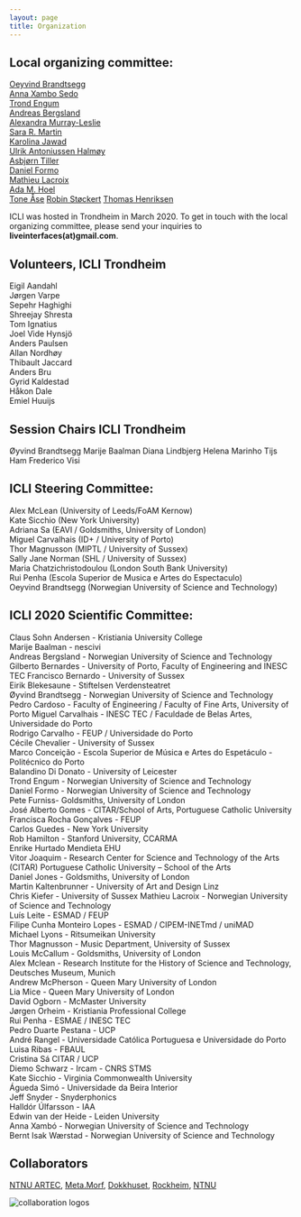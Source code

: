 ```yaml
---
layout: page
title: Organization
---
```


## Local organizing committee:  
[Oeyvind Brandtsegg](https://www.ntnu.no/ansatte/oyvind.brandtsegg)  
[Anna Xambo Sedo](https://www.ntnu.no/ansatte/anna.xambo.sedo)  
[Trond Engum](https://www.ntnu.no/ansatte/trond.engum)  
[Andreas Bergsland](https://www.ntnu.no/ansatte/andreas.bergsland)  
[Alexandra Murray-Leslie](https://www.kit.ntnu.no/nb/content/artec-artist-residence-alex-murray-leslie-chicks-speed)  
[Sara R. Martin](https://www.ntnu.no/ansatte/sara.martin)  
[Karolina Jawad](https://cv2c.noblogs.org)  
[Ulrik Antoniussen Halmøy](http://ulrikah.no/)   
[Asbjørn Tiller](https://www.ntnu.edu/employees/asbjorn.tiller)  
[Daniel Formo](https://www.ntnu.edu/employees/daniel.formo)  
[Mathieu Lacroix](https://www.ntnu.edu/employees/mathieu.lacroix)  
[Ada M. Hoel](http://adahoel.com/)  
[Tone Åse](https://www.ntnu.edu/employees/tone.ase)
[Robin Støckert](https://www.ntnu.edu/employees/robin.stockert)
[Thomas Henriksen](https://www.ntnu.edu/employees/thomas.henriksen)

ICLI was hosted in Trondheim in March 2020. To get in touch with the local organizing committee, please send your inquiries to **liveinterfaces(at)gmail.com**.

## Volunteers, ICLI Trondheim 
Eigil Aandahl  
Jørgen Varpe  
Sepehr Haghighi  
Shreejay Shresta  
Tom Ignatius  
Joel Vide Hynsjö  
Anders Paulsen  
Allan Nordhøy  
Thibault Jaccard   
Anders Bru  
Gyrid Kaldestad  
Håkon Dale  
Emiel Huuijs  

## Session Chairs ICLI Trondheim
Øyvind Brandtsegg
Marije Baalman
Diana Lindbjerg
Helena Marinho
Tijs Ham
Frederico Visi


## ICLI Steering Committee:  
Alex McLean (University of Leeds/FoAM Kernow)  
Kate Sicchio (New York University)  
Adriana Sa (EAVI / Goldsmiths, University of London)  
Miguel Carvalhais (ID+ / University of Porto)  
Thor Magnusson (MIPTL / University of Sussex)  
Sally Jane Norman (SHL / University of Sussex)  
Maria Chatzichristodoulou (London South Bank University)  
Rui Penha (Escola Superior de Musica e Artes do Espectaculo)  
Oeyvind Brandtsegg (Norwegian University of Science and Technology)
 
## ICLI 2020 Scientific Committee:   

Claus Sohn Andersen - Kristiania University College  
Marije Baalman - nescivi  
Andreas Bergsland - Norwegian University of Science and Technology  
Gilberto Bernardes - University of Porto, Faculty of Engineering and INESC TEC 
Francisco Bernardo - University of Sussex  
Eirik Blekesaune - Stiftelsen Verdensteatret  
Øyvind Brandtsegg - Norwegian University of Science and Technology  
Pedro Cardoso - Faculty of Engineering / Faculty of Fine Arts, University of Porto
Miguel Carvalhais - INESC TEC / Faculdade de Belas Artes, Universidade do Porto  
Rodrigo	Carvalho - FEUP / Universidade do Porto  
Cécile Chevalier - University of Sussex  
Marco Conceição - Escola Superior de Música e Artes do Espetáculo - Politécnico do Porto  
Balandino Di Donato - University of Leicester  
Trond Engum - Norwegian University of Science and Technology  
Daniel Formo - Norwegian University of Science and Technology  
Pete Furniss- Goldsmiths, University of London  
José Alberto Gomes - CITAR/School of Arts, Portuguese Catholic University  
Francisca Rocha Gonçalves - FEUP  
Carlos Guedes - New York University  
Rob Hamilton - Stanford University, CCARMA  
Enrike Hurtado Mendieta EHU  
Vitor Joaquim - Research Center for Science and Technology of the Arts (CITAR) Portuguese Catholic University – School of the Arts  
Daniel Jones - Goldsmiths, University of London  
Martin Kaltenbrunner - University of Art and Design Linz  
Chris Kiefer - University of Sussex
Mathieu Lacroix - Norwegian University of Science and Technology  
Luís Leite - ESMAD / FEUP  
Filipe Cunha Monteiro Lopes - ESMAD / CIPEM-INETmd / uniMAD  
Michael Lyons - Ritsumeikan University  
Thor Magnusson - Music Department, University of Sussex  
Louis McCallum - Goldsmiths, University of London  
Alex Mclean - Research Institute for the History of Science and Technology, Deutsches Museum, Munich  
Andrew McPherson - Queen Mary University of London  
Lia Mice - Queen Mary University of London  
David Ogborn - McMaster University  
Jørgen	Orheim - Kristiania Professional College  
Rui Penha - ESMAE / INESC TEC  
Pedro Duarte Pestana - UCP  
André Rangel - Universidade Católica Portuguesa e Universidade do Porto  
Luisa Ribas - FBAUL  
Cristina Sá CITAR / UCP  
Diemo Schwarz - Ircam - CNRS STMS  
Kate Sicchio - Virginia Commonwealth University  
Águeda Simó - Universidade da Beira Interior  
Jeff Snyder - Snyderphonics  
Halldór	Úlfarsson - IAA  
Edwin van der Heide - Leiden University  
Anna Xambó - Norwegian University of Science and Technology  
Bernt Isak Wærstad - Norwegian University of Science and Technology  

## Collaborators 

[NTNU ARTEC](https://www.ntnu.edu/artec), [Meta.Morf](http://metamorf.no/), [Dokkhuset](https://dokkhuset.no/), [Rockheim](https://rockheim.no), [NTNU](https://www.ntnu.no)

<img src="../assets/img/logos.png" alt="collaboration logos" />
